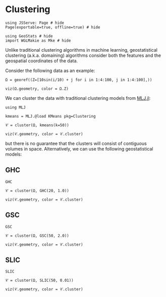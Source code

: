 # Clustering

```@example clustering
using JSServe: Page # hide
Page(exportable=true, offline=true) # hide

using GeoStats # hide
import WGLMakie as Mke # hide
```

Unlike traditional clustering algorithms in machine learning,
geostatistical clustering (a.k.a. domaining) algorithms consider
both the features and the geospatial coordinates of the data.

Consider the following data as an example:

```@example clustering
Ω = georef((Z=[10sin(i/10) + j for i in 1:4:100, j in 1:4:100],))

viz(Ω.geometry, color = Ω.Z)
```

We can cluster the data with traditional clustering models from
[MLJ.jl](https://github.com/alan-turing-institute/MLJ.jl):

```@example clustering
using MLJ

kmeans = MLJ.@load KMeans pkg=Clustering

𝒞 = cluster(Ω, kmeans(k=50))

viz(𝒞.geometry, color = 𝒞.cluster)
```

but there is no guarantee that the clusters will consist of contiguous
volumes in space. Alternatively, we can use the following geostatistical
models:

## GHC

```@docs
GHC
```

```@example clustering
𝒞 = cluster(Ω, GHC(20, 1.0))

viz(𝒞.geometry, color = 𝒞.cluster)
```

## GSC

```@docs
GSC
```

```@example clustering
𝒞 = cluster(Ω, GSC(50, 2.0))

viz(𝒞.geometry, color = 𝒞.cluster)
```

## SLIC

```@docs
SLIC
```

```@example clustering
𝒞 = cluster(Ω, SLIC(50, 0.01))

viz(𝒞.geometry, color = 𝒞.cluster)
```
